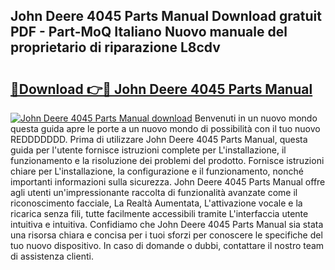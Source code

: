 ## John Deere 4045 Parts Manual Download gratuit PDF - Part-MoQ Italiano Nuovo manuale del proprietario di riparazione L8cdv

# <h2><a href="http://dffeiu.blite.top/?on=John+Deere+4045+Parts+Manual">🔗Download 👉🔴 John Deere 4045 Parts Manual</a></h2>

[![John Deere 4045 Parts Manual download](https://i.imgur.com/lujVjoI.png)](http://dffeiu.blite.top/?on=John+Deere+4045+Parts+Manual)
Benvenuti in un nuovo mondo questa guida apre le porte a un nuovo mondo di possibilità con il tuo nuovo REDDDDDDD. Prima di utilizzare John Deere 4045 Parts Manual, questa guida per l'utente fornisce istruzioni complete per L'installazione, il funzionamento e la risoluzione dei problemi del prodotto. Fornisce istruzioni chiare per L'installazione, la configurazione e il funzionamento, nonché importanti informazioni sulla sicurezza. John Deere 4045 Parts Manual offre agli utenti un'impressionante raccolta di funzionalità avanzate come il riconoscimento facciale, La Realtà Aumentata, L'attivazione vocale e la ricarica senza fili, tutte facilmente accessibili tramite L'interfaccia utente intuitiva e intuitiva. Confidiamo che John Deere 4045 Parts Manual sia stata una risorsa chiara e concisa per i tuoi sforzi per conoscere le specifiche del tuo nuovo dispositivo. In caso di domande o dubbi, contattare il nostro team di assistenza clienti.
